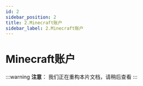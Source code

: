```yaml
---
id: 2
sidebar_position: 2
title: 2.Minecraft账户
sidebar_label: 2.Minecraft账户
---
```


# Minecraft账户

:::warning
**注意**：
我们正在重构本片文档，请稍后查看
:::